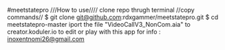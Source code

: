 #meetstatepro
///How to use////
clone repo thrugh terminal 
//copy commands//
$ git clone git@github.com:rdxgammer/meetstatepro.git
$ cd meetstatepro-master
iport the file "VideoCallV3_NonCom.aia" to creator.koduler.io to edit or play with this app
for info : inoxentnomi26@gmail.com
